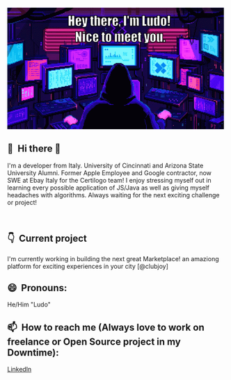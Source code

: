 ![](https://github.com/corsinlo/corsinlo/blob/main/ezgif.com-gif-maker.gif)

## 👋 &nbsp;Hi there 👋
I'm a developer from Italy. University of Cincinnati and Arizona State University Alumni. Former Apple Employee and Google contractor, now SWE at Ebay Italy for the Certilogo team! I enjoy stressing myself out in learning every possible application of JS/Java as well as giving myself headaches with algorithms. Always waiting for the next exciting challenge or project!


&nbsp;

## 👇 &nbsp;Current project

I'm currently working in building the next great Marketplace! an amaziong platform for exciting experiences in your city [@clubjoy]

## 😄 &nbsp;Pronouns: 
He/Him "Ludo"
## 📫 &nbsp;How to reach me (Always love to work on freelance or Open Source project in my Downtime): 
[Linkedln](https://www.linkedin.com/in/ludovico-corsini/)

<!--
**corsinlo/corsinlo** is a ✨ _special_ ✨ repository because its `README.md` (this file) appears on your GitHub profile.

Here are some ideas to get you started:

- 🔭 I’m currently working on ...
- 🌱 I’m currently learning ...
- 👯 I’m looking to collaborate on ...
- 🤔 I’m looking for help with ...
- 💬 Ask me about ...
- 📫 How to reach me: ...
- 😄 Pronouns: ...
- ⚡ Fun fact: ...
-->
